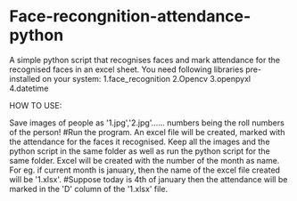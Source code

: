 # Face-recongnition-attendance-python
A simple python script that recognises faces and mark attendance for the recognised faces in an excel sheet.
You need following libraries pre-installed on your system: 1.face_recognition 2.Opencv 3.openpyxl 4.datetime

HOW TO USE:

Save images of people as '1.jpg','2.jpg'...... numbers being the roll numbers of the person!
#Run the program.
An excel file will be created, marked with the attendance for the faces it recognised.
Keep all the images and the python script in the same folder as well as run the python script for the same folder.
Excel will be created with the number of the month as name. For eg. if current month is january, then the name of the excel             file created will be '1.xlsx'.
#Suppose today is 4th of january then the attendance will be marked in the 'D' column of the '1.xlsx' file.
